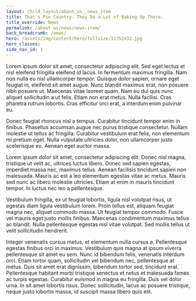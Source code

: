 ```yaml
---
layout: child_layout/about_us__news_item
title: That's Pie Country. They Do a Lot of Baking Up There.
title_override: News
permalink: /about-us/news/news-item/
back_breadcrumb: /news/
hero: /assets/img/content/hero/fullsize/11752432.jpg
hero_classes:
side_nav_id: 1
---
```


Lorem ipsum dolor sit amet, consectetur adipiscing elit. Sed eget lectus et nisl eleifend fringilla eleifend id lacus. In fermentum maximus fringilla. Nam non nulla eu nisl ullamcorper tempor. Quisque dolor sapien, ornare eget feugiat in, eleifend sit amet augue. Nunc blandit maximus erat, non posuere nibh posuere ut. Maecenas vitae laoreet quam. Nam eu dui quis nunc aliquet sollicitudin a ut felis. Etiam non erat metus. Nulla facilisi. Cras pharetra rutrum lobortis. Cras efficitur orci erat, a interdum enim pulvinar eu.

Donec feugiat rhoncus nisl a tempus. Curabitur tincidunt tempor enim in finibus. Phasellus accumsan augue nec purus tristique consectetur. Nullam molestie ut tellus ac fringilla. Curabitur vestibulum erat felis, non elementum mi pretium eget. Nulla vulputate ultricies dolor, non ullamcorper justo scelerisque eu. Aenean eget auctor massa.

Lorem ipsum dolor sit amet, consectetur adipiscing elit. Donec nisl magna, tristique ut velit ac, ultrices luctus libero. Donec sed sapien egestas, imperdiet massa nec, maximus tellus. Aenean facilisis tincidunt sapien non malesuada. Mauris ac est a leo elementum egestas vitae ac metus. Mauris sed nunc ac libero molestie ultricies. Etiam at enim in mauris tincidunt tempor. In luctus nec leo a pellentesque.

Vestibulum fringilla, ex ut feugiat lobortis, ligula nisl volutpat risus, ut egestas diam ligula vestibulum lorem. Proin tellus est, aliquam feugiat magna nec, aliquet commodo massa. Ut feugiat tempor commodo. Fusce vel mauris eget justo mollis finibus. Maecenas condimentum maximus tellus ac blandit. Nulla pellentesque egestas nisl vitae volutpat. Sed mollis tellus ut velit sollicitudin hendrerit.

Integer venenatis cursus metus, et elementum nulla cursus a. Pellentesque egestas finibus orci in maximus. Vestibulum quis magna at ipsum viverra pellentesque sit amet eu sem. Nunc id bibendum felis, venenatis interdum orci. Etiam tortor quam, sollicitudin vel bibendum nec, pellentesque at metus. Duis sit amet erat dignissim, bibendum tortor sed, tincidunt erat. Pellentesque habitant morbi tristique senectus et netus et malesuada fames ac turpis egestas. Curabitur euismod in magna eu fringilla. Duis vel dolor urna. In sit amet lobortis risus. Donec sollicitudin, lacus ac posuere tristique, neque justo lobortis massa, id suscipit massa libero quis elit.